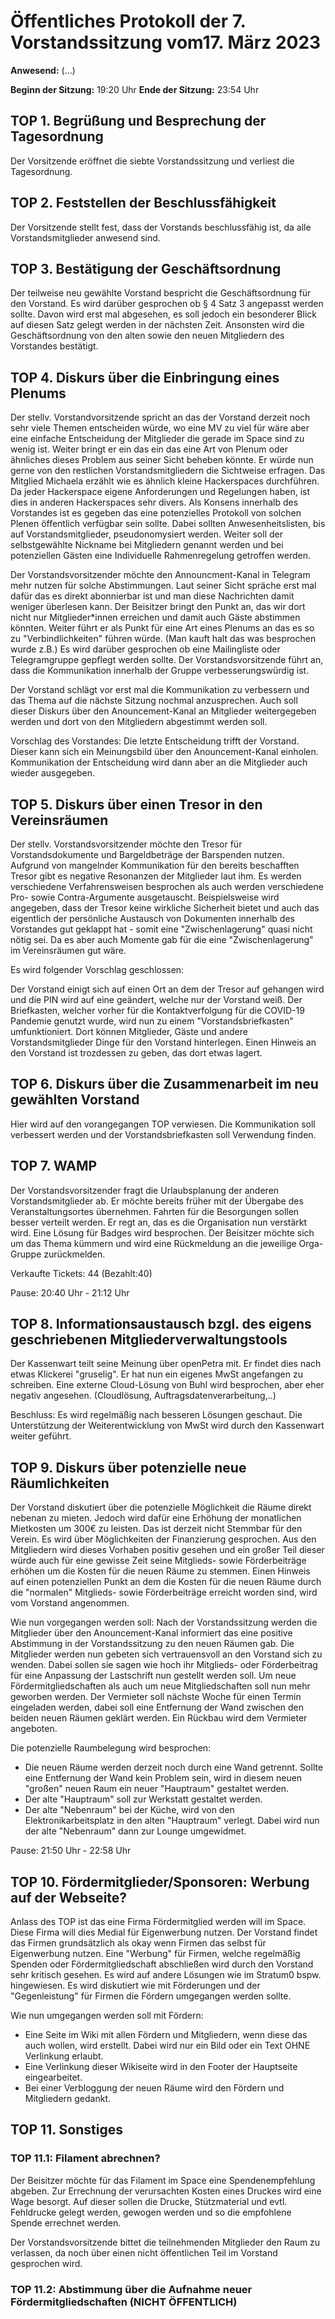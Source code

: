 Öffentliches Protokoll der 7. Vorstandssitzung vom17. März 2023
===================================================================

**Anwesend:** (...)


**Beginn der Sitzung:** 19:20 Uhr
**Ende der Sitzung:** 23:54 Uhr


## TOP 1. Begrüßung und Besprechung der Tagesordnung

Der Vorsitzende eröffnet die siebte Vorstandssitzung und verliest die Tagesordnung.


## TOP 2. Feststellen der Beschlussfähigkeit

Der Vorsitzende stellt fest, dass der Vorstands beschlussfähig ist, da alle Vorstandsmitglieder anwesend sind.

## TOP 3. Bestätigung der Geschäftsordnung

Der teilweise neu gewählte Vorstand bespricht die Geschäftsordnung für den Vorstand. Es wird darüber gesprochen ob § 4 Satz 3 angepasst werden sollte. Davon wird erst mal abgesehen, es soll jedoch ein besonderer Blick auf diesen Satz gelegt werden in der nächsten Zeit. Ansonsten wird die Geschäftsordnung von den alten sowie den neuen Mitgliedern des Vorstandes bestätigt.


## TOP 4. Diskurs über die Einbringung eines Plenums

Der stellv. Vorstandvorsitzende spricht an das der Vorstand derzeit noch sehr viele Themen entscheiden würde, wo eine MV zu viel für wäre aber eine einfache Entscheidung der Mitglieder die gerade im Space sind zu wenig ist. Weiter bringt er ein das ein das eine Art von Plenum oder ähnliches dieses Problem aus seiner Sicht beheben könnte. Er würde nun gerne von den restlichen Vorstandsmitgliedern die Sichtweise erfragen. Das Mitglied Michaela erzählt wie es ähnlich kleine Hackerspaces durchführen. Da jeder Hackerspace eigene Anforderungen und Regelungen haben, ist dies in anderen Hackerspaces sehr divers. Als Konsens innerhalb des Vorstandes ist es gegeben das eine potenzielles Protokoll von solchen Plenen öffentlich verfügbar sein sollte. Dabei sollten Anwesenheitslisten, bis auf Vorstandsmitglieder, pseudonomysiert werden. Weiter soll der selbstgewählte Nickname bei Mitgliedern genannt werden und bei potenziellen Gästen eine Individuelle Rahmenregelung getroffen werden.

Der Vorstandsvorsitzender möchte den Announcment-Kanal in Telegram mehr nutzen für solche Abstimmungen. Laut seiner Sicht spräche erst mal dafür das es direkt abonnierbar ist und man diese Nachrichten damit weniger überlesen kann. Der Beisitzer bringt den Punkt an, das wir dort nicht nur Mitglieder*innen erreichen und damit auch Gäste abstimmen könnten. Weiter führt er als Punkt für eine Art eines Plenums an das es so zu "Verbindlichkeiten" führen würde. (Man kauft halt das was besprochen wurde z.B.) Es wird darüber gesprochen ob eine Mailingliste oder Telegramgruppe gepflegt werden sollte. Der Vorstandsvorsitzende führt an, dass die Kommunikation innerhalb der Gruppe verbesserungswürdig ist.

Der Vorstand schlägt vor erst mal die Kommunikation zu verbessern und das Thema auf die nächste Sitzung nochmal anzusprechen. Auch soll dieser Diskurs über den Anouncement-Kanal an Mitglieder weitergegeben werden und dort von den Mitgliedern abgestimmt werden soll.

Vorschlag des Vorstandes: Die letzte Entscheidung trifft der Vorstand. Dieser kann sich ein Meinungsbild über den Anouncement-Kanal einholen. Kommunikation der Entscheidung wird dann aber an die Mitglieder auch wieder ausgegeben.



## TOP 5. Diskurs über einen Tresor in den Vereinsräumen

Der stellv. Vorstandsvorsitzender möchte den Tresor für Vorstandsdokumente und Bargeldbeträge der Barspenden nutzen. Aufgrund von mangelnder Kommunikation für den bereits beschafften Tresor gibt es negative Resonanzen der Mitglieder laut ihm. Es werden verschiedene Verfahrensweisen besprochen als auch werden verschiedene Pro- sowie Contra-Argumente ausgetauscht. Beispielsweise wird angegeben, dass der Tresor keine wirkliche Sicherheit bietet und auch das eigentlich der persönliche Austausch von Dokumenten innerhalb des Vorstandes gut geklappt hat - somit eine "Zwischenlagerung" quasi nicht nötig sei. Da es aber auch Momente gab für die eine "Zwischenlagerung" im Vereinsräumen gut wäre.

Es wird folgender Vorschlag geschlossen:

Der Vorstand einigt sich auf einen Ort an dem der Tresor auf gehangen wird und die PIN wird auf eine geändert, welche nur der Vorstand weiß. Der Briefkasten, welcher vorher für die Kontaktverfolgung für die COVID-19 Pandemie genutzt wurde, wird nun zu einem "Vorstandsbriefkasten" umfunktioniert. Dort können Mitglieder, Gäste und andere Vorstandsmitglieder Dinge für den Vorstand hinterlegen. Einen Hinweis an den Vorstand ist trozdessen zu geben, das dort etwas lagert.






## TOP 6. Diskurs über die Zusammenarbeit im neu gewählten Vorstand

Hier wird auf den vorangegangen TOP verwiesen. Die Kommunikation soll verbessert werden und der Vorstandsbriefkasten soll Verwendung finden.

## TOP 7. WAMP

Der Vorstandsvorsitzender fragt die Urlaubsplanung der anderen Vorstandsmitglieder ab. Er möchte bereits früher mit der Übergabe des Veranstaltungsortes übernehmen. Fahrten für die Besorgungen sollen besser  verteilt werden. Er regt an, das es die Organisation nun verstärkt wird. Eine Lösung für Badges wird besprochen. Der Beisitzer möchte sich um das Thema kümmern und wird eine Rückmeldung an die jeweilige Orga-Gruppe zurückmelden.

Verkaufte Tickets: 44 (Bezahlt:40)



Pause: 20:40 Uhr - 21:12 Uhr


## TOP 8. Informationsaustausch bzgl. des eigens geschriebenen Mitgliederverwaltungstools

Der Kassenwart teilt seine Meinung über openPetra mit. Er findet dies nach etwas Klickerei "gruselig". Er hat nun ein eigenes MwSt angefangen zu schreiben. Eine externe Cloud-Lösung von Buhl wird besprochen, aber eher negativ angesehen. (Cloudlösung, Auftragsdatenverarbeitung,..)

Beschluss: Es wird regelmäßig nach besseren Lösungen geschaut. Die Unterstützung der Weiterentwicklung von MwSt wird durch den Kassenwart weiter geführt.




## TOP 9. Diskurs über potenzielle neue Räumlichkeiten

Der Vorstand diskutiert über die potenzielle Möglichkeit die Räume direkt nebenan zu mieten. Jedoch wird dafür eine Erhöhung der monatlichen Mietkosten um 300€ zu leisten. Das ist derzeit nicht Stemmbar für den Verein. Es wird über Möglichkeiten der Finanzierung gesprochen. Aus den Mitgliedern wird dieses Vorhaben positiv gesehen und ein großer Teil dieser würde auch für eine gewisse Zeit seine Mitglieds- sowie Förderbeiträge erhöhen um die Kosten für die neuen Räume zu stemmen. Einen Hinweis auf einen potenziellen Punkt an dem die Kosten für die neuen Räume durch die "normalen" Mitglieds- sowie Förderbeiträge erreicht worden sind, wird vom Vorstand angenommen.

Wie nun vorgegangen werden soll:
Nach der Vorstandssitzung werden die Mitglieder über den Anouncement-Kanal informiert das eine positive Abstimmung in der Vorstandssitzung zu den neuen Räumen gab. Die Mitglieder werden nun gebeten sich vertrauensvoll an den Vorstand sich zu wenden. Dabei sollen sie sagen wie hoch ihr Mitglieds- oder Förderbeitrag für  eine Anpassung der Lastschrift nun gestellt werden soll. Um neue Fördermitgliedschaften als auch um neue Mitgliedschaften soll nun mehr geworben werden. Der Vermieter soll nächste Woche für einen Termin eingeladen werden, dabei soll eine Entfernung der Wand zwischen den beiden neuen Räumen geklärt werden. Ein Rückbau wird dem Vermieter angeboten.

Die potenzielle Raumbelegung wird besprochen:
- Die neuen Räume werden derzeit noch durch eine Wand getrennt. Sollte eine Entfernung der Wand kein Problem sein, wird in diesem neuen "großen" neuen Raum ein neuer "Hauptraum" gestaltet werden.
- Der alte "Hauptraum" soll zur Werkstatt gestaltet werden.
- Der alte "Nebenraum" bei der Küche, wird von den Elektronikarbeitsplatz in den alten "Hauptraum" verlegt. Dabei wird nun der alte "Nebenraum" dann zur Lounge umgewidmet.



Pause: 21:50 Uhr - 22:58 Uhr


## TOP 10. Fördermitglieder/Sponsoren: Werbung auf der Webseite?

Anlass des TOP ist das eine Firma Fördermitglied werden will im Space. Diese Firma will dies Medial für Eigenwerbung nutzen. Der Vorstand findet das Firmen grundsätzlich als okay wenn Firmen das selbst für Eigenwerbung nutzen. Eine "Werbung" für Firmen, welche regelmäßig Spenden oder Fördermitgliedschaft abschließen wird durch den Vorstand sehr kritisch gesehen.   Es wird auf andere Lösungen wie im Stratum0 bspw. hingewiesen. Es wird diskutiert wie mit Förderungen und der "Gegenleistung" für Firmen die Fördern umgegangen werden sollte.

Wie nun umgegangen werden soll mit Fördern:
- Eine Seite im Wiki mit allen Fördern und Mitgliedern, wenn diese das auch wollen, wird erstellt. Dabei wird nur ein Bild oder ein Text OHNE Verlinkung erlaubt.
- Eine Verlinkung dieser Wikiseite wird in den Footer der Hauptseite eingearbeitet.
- Bei einer Verbloggung der neuen Räume wird den Fördern und Mitgliedern gedankt.


## TOP 11. Sonstiges

### TOP 11.1:  Filament abrechnen?

Der Beisitzer möchte für das Filament im Space eine Spendenempfehlung abgeben. Zur Errechnung der verursachten Kosten eines Druckes wird eine Wage besorgt. Auf dieser sollen die Drucke, Stützmaterial und evtl. Fehldrucke gelegt werden, gewogen werden und so die empfohlene Spende errechnet werden.

Der Vorstandsvorsitzende bittet die teilnehmenden Mitglieder den Raum zu verlassen, da noch über einen nicht öffentlichen Teil im Vorstand gesprochen wird.

### TOP 11.2: Abstimmung über die Aufnahme neuer Fördermitgliedschaften (NICHT ÖFFENTLICH)
